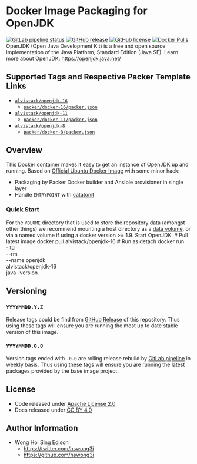 # Docker Image Packaging for OpenJDK

[![GitLab pipeline status](https://img.shields.io/gitlab/pipeline/alvistack/docker-openjdk/master)](https://gitlab.com/alvistack/docker-openjdk/-/pipelines)
[![GitHub release](https://img.shields.io/github/release/alvistack/docker-openjdk.svg)](https://github.com/alvistack/docker-openjdk/releases)
[![GitHub license](https://img.shields.io/github/license/alvistack/docker-openjdk.svg)](https://github.com/alvistack/docker-openjdk/blob/master/LICENSE)
[![Docker Pulls](https://img.shields.io/docker/pulls/alvistack/openjdk-16.svg)](https://hub.docker.com/r/alvistack/openjdk-16)
OpenJDK (Open Java Development Kit) is a free and open source implementation of the Java Platform, Standard Edition (Java SE).
Learn more about OpenJDK: <https://openjdk.java.net/>

## Supported Tags and Respective Packer Template Links

  - [`alvistack/openjdk-16`](https://hub.docker.com/r/alvistack/openjdk-16)
      - [`packer/docker-16/packer.json`](https://github.com/alvistack/docker-openjdk/blob/master/packer/docker-16/packer.json)
  - [`alvistack/openjdk-11`](https://hub.docker.com/r/alvistack/openjdk-11)
      - [`packer/docker-11/packer.json`](https://github.com/alvistack/docker-openjdk/blob/master/packer/docker-11/packer.json)
  - [`alvistack/openjdk-8`](https://hub.docker.com/r/alvistack/openjdk-8)
      - [`packer/docker-8/packer.json`](https://github.com/alvistack/docker-openjdk/blob/master/packer/docker-8/packer.json)

## Overview

This Docker container makes it easy to get an instance of OpenJDK up and running.
Based on [Official Ubuntu Docker Image](https://hub.docker.com/_/ubuntu/) with some minor hack:

  - Packaging by Packer Docker builder and Ansible provisioner in single layer
  - Handle `ENTRYPOINT` with [catatonit](https://github.com/openSUSE/catatonit)

### Quick Start

For the `VOLUME` directory that is used to store the repository data (amongst other things) we recommend mounting a host directory as a [data volume](https://docs.docker.com/engine/tutorials/dockervolumes/#/data-volumes), or via a named volume if using a docker version \>= 1.9.
Start OpenJDK:
\# Pull latest image
docker pull alvistack/openjdk-16
\# Run as detach
docker run   
\-itd   
\--rm   
\--name openjdk   
alvistack/openjdk-16   
java -version

## Versioning

### `YYYYMMDD.Y.Z`

Release tags could be find from [GitHub Release](https://github.com/alvistack/docker-openjdk/releases) of this repository. Thus using these tags will ensure you are running the most up to date stable version of this image.

### `YYYYMMDD.0.0`

Version tags ended with `.0.0` are rolling release rebuild by [GitLab pipeline](https://gitlab.com/alvistack/docker-openjdk/-/pipelines) in weekly basis. Thus using these tags will ensure you are running the latest packages provided by the base image project.

## License

  - Code released under [Apache License 2.0](LICENSE)
  - Docs released under [CC BY 4.0](http://creativecommons.org/licenses/by/4.0/)

## Author Information

  - Wong Hoi Sing Edison
      - <https://twitter.com/hswong3i>
      - <https://github.com/hswong3i>

